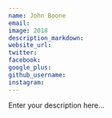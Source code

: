 ```yaml
---
name: John Boone
email:
image: 2018
description_markdown:
website_url:
twitter:
facebook:
google_plus:
github_username:
instagram:
---
```


Enter your description here...
